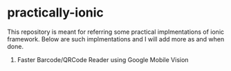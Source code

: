 # practically-ionic
This repository is meant for referring some practical implmentations of ionic framework. 
Below are such implmentations and I will add more as and when done.

1. Faster Barcode/QRCode Reader using Google Mobile Vision
